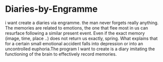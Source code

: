 # Diaries-by-Engramme
i want create a diaries via engramme.
the man never forgets really anything. The memories are related to emotions, the one that flee most in us can resurface following a similar present event. Even if the exact memory (image, time, place ..) does not return us exactly, spring. What explains that for a certain small emotional accident falls into depression or into an uncontrolled euphoria.The program I want to create is a diary imitating the functioning of the brain to effectively record memories.

